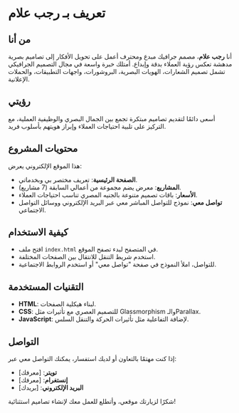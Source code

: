 # تعريف بـ رجب علام

## من أنا
أنا **رجب علام**، مصمم جرافيك مبدع ومحترف أعمل على تحويل الأفكار إلى تصاميم بصرية مدهشة تعكس رؤية العملاء بدقة وإبداع. أمتلك خبرة واسعة في مجال التصميم الجرافيكي تشمل تصميم الشعارات، الهويات البصرية، البروشورات، واجهات التطبيقات، والحملات الإعلانية.

## رؤيتي
أسعى دائمًا لتقديم تصاميم مبتكرة تجمع بين الجمال البصري والوظيفية العملية، مع التركيز على تلبية احتياجات العملاء وإبراز هويتهم بأسلوب فريد.

## محتويات المشروع
هذا الموقع الإلكتروني يعرض:
- **الصفحة الرئيسية**: تعريف مختصر بي وبخدماتي.
- **المشاريع**: معرض يضم مجموعة من أعمالي السابقة (7 مشاريع).
- **الأسعار**: باقات تصميم متنوعة بالجنيه المصري تناسب احتياجات العملاء.
- **تواصل معي**: نموذج للتواصل المباشر معي عبر البريد الإلكتروني ووسائل التواصل الاجتماعي.

## كيفية الاستخدام
- افتح ملف `index.html` في المتصفح لبدء تصفح الموقع.
- استخدم شريط التنقل للانتقال بين الصفحات المختلفة.
- للتواصل، املأ النموذج في صفحة "تواصل معي" أو استخدم الروابط الاجتماعية.

## التقنيات المستخدمة
- **HTML**: لبناء هيكلية الصفحات.
- **CSS**: للتصميم العصري مع تأثيرات مثل Glassmorphism والـParallax.
- **JavaScript**: لإضافة التفاعلية مثل تأثيرات الحركة والتنقل السلس.

## التواصل
إذا كنت مهتمًا بالتعاون أو لديك استفسار، يمكنك التواصل معي عبر:
- **تويتر**: [معرفك]
- **إنستغرام**: [معرفك]
- **البريد الإلكتروني**: [بريدك]

شكرًا لزيارتك موقعي، وأتطلع للعمل معك لإنشاء تصاميم استثنائية!